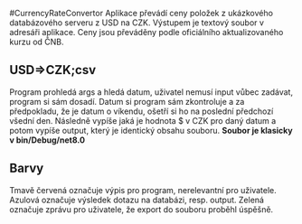 #CurrencyRateConvertor
Aplikace převádí ceny položek z ukázkového databázového serveru z USD na CZK. Výstupem je textový soubor v adresáři aplikace. Ceny jsou převáděny podle oficiálního aktualizovaného kurzu od ČNB.
## USD=>CZK;csv
Program prohledá  args a hledá datum, uživatel nemusí input vůbec zadávat, program si sám dosadí.
Datum si program sám zkontroluje a za předpokladu, že je datum o víkendu, ošetří si ho na poslední předchozí všední den.
Následně vypíše jaká je hodnota $ v CZK pro daný datum a potom vypíše output, který je identický obsahu souboru.
**Soubor je klasicky v bin/Debug/net8.0**

## Barvy
Tmavě červená označuje výpis pro program, nerelevantní pro uživatele.
Azulová označuje výsledek dotazu na databázi, resp. output.
Zelená označuje zprávu pro uživatele, že export do souboru proběhl úspěšně.
